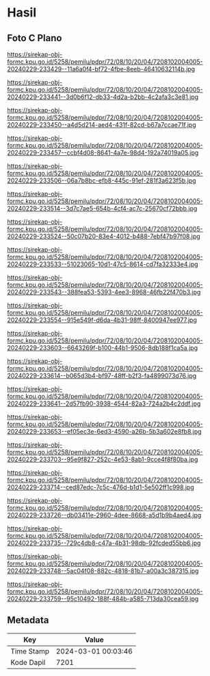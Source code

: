 # Hasil

## Foto C Plano

https://sirekap-obj-formc.kpu.go.id/5258/pemilu/pdpr/72/08/10/20/04/7208102004005-20240229-233429--11a6a0f4-bf72-4fbe-8eeb-46410632114b.jpg

https://sirekap-obj-formc.kpu.go.id/5258/pemilu/pdpr/72/08/10/20/04/7208102004005-20240229-233441--3d0b6f12-db33-4d2a-b2bb-4c2afa3c3e81.jpg

https://sirekap-obj-formc.kpu.go.id/5258/pemilu/pdpr/72/08/10/20/04/7208102004005-20240229-233450--a4d5d214-aed4-431f-82cd-b67a7ccae71f.jpg

https://sirekap-obj-formc.kpu.go.id/5258/pemilu/pdpr/72/08/10/20/04/7208102004005-20240229-233457--ccbf4d08-8641-4a7e-98d4-192a74019a05.jpg

https://sirekap-obj-formc.kpu.go.id/5258/pemilu/pdpr/72/08/10/20/04/7208102004005-20240229-233506--06a7b8bc-efb8-445c-91ef-281f3a623f5b.jpg

https://sirekap-obj-formc.kpu.go.id/5258/pemilu/pdpr/72/08/10/20/04/7208102004005-20240229-233514--3d7c7ae5-654b-4cf4-ac7c-25670cf72bbb.jpg

https://sirekap-obj-formc.kpu.go.id/5258/pemilu/pdpr/72/08/10/20/04/7208102004005-20240229-233524--50c07b20-83e4-4012-b488-7ebf47b97f08.jpg

https://sirekap-obj-formc.kpu.go.id/5258/pemilu/pdpr/72/08/10/20/04/7208102004005-20240229-233533--51023065-10d1-47c5-8614-cd7fa32333e4.jpg

https://sirekap-obj-formc.kpu.go.id/5258/pemilu/pdpr/72/08/10/20/04/7208102004005-20240229-233543--388fea53-5393-4ee3-8968-46fb22f470b3.jpg

https://sirekap-obj-formc.kpu.go.id/5258/pemilu/pdpr/72/08/10/20/04/7208102004005-20240229-233554--915e549f-d6da-4b31-98ff-8400947ee977.jpg

https://sirekap-obj-formc.kpu.go.id/5258/pemilu/pdpr/72/08/10/20/04/7208102004005-20240229-233603--6643269f-b100-44b1-9506-8db188f1ca5a.jpg

https://sirekap-obj-formc.kpu.go.id/5258/pemilu/pdpr/72/08/10/20/04/7208102004005-20240229-233614--b065d3b4-bf97-48ff-b2f3-fa4899073d76.jpg

https://sirekap-obj-formc.kpu.go.id/5258/pemilu/pdpr/72/08/10/20/04/7208102004005-20240229-233641--2d57fb90-3938-4544-82a3-724a2b4c2ddf.jpg

https://sirekap-obj-formc.kpu.go.id/5258/pemilu/pdpr/72/08/10/20/04/7208102004005-20240229-233653--ef05ec3e-6ed3-4590-a26b-5b3a602e8fb8.jpg

https://sirekap-obj-formc.kpu.go.id/5258/pemilu/pdpr/72/08/10/20/04/7208102004005-20240229-233703--95e9f827-252c-4e53-8ab1-9cce4f8f80ba.jpg

https://sirekap-obj-formc.kpu.go.id/5258/pemilu/pdpr/72/08/10/20/04/7208102004005-20240229-233714--ced87edc-7c5c-476d-b1d1-5e502ff1c998.jpg

https://sirekap-obj-formc.kpu.go.id/5258/pemilu/pdpr/72/08/10/20/04/7208102004005-20240229-233726--db03411e-2960-4dee-8668-a5d1b9b4aed4.jpg

https://sirekap-obj-formc.kpu.go.id/5258/pemilu/pdpr/72/08/10/20/04/7208102004005-20240229-233735--729c4db8-c47a-4b31-98db-92fcded55bb6.jpg

https://sirekap-obj-formc.kpu.go.id/5258/pemilu/pdpr/72/08/10/20/04/7208102004005-20240229-233748--5ac04f08-882c-4818-81b7-a00a3c387315.jpg

https://sirekap-obj-formc.kpu.go.id/5258/pemilu/pdpr/72/08/10/20/04/7208102004005-20240229-233759--95c10492-188f-484b-a585-713da30cea59.jpg


## Metadata

| Key        | Value               |
| ---------- | ------------------- |
| Time Stamp | 2024-03-01 00:03:46 |
| Kode Dapil | 7201                |



